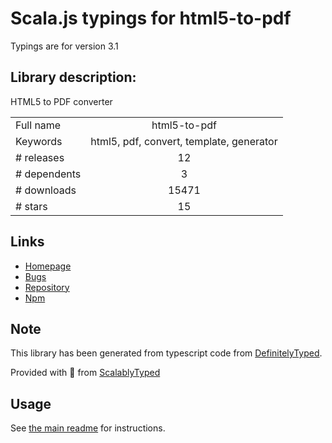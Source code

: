 
# Scala.js typings for html5-to-pdf

Typings are for version 3.1

## Library description:
HTML5 to PDF converter

|                    |                 |
| ------------------ | :-------------: |
| Full name          | html5-to-pdf |
| Keywords           | html5, pdf, convert, template, generator |
| # releases         | 12 |
| # dependents       | 3 |
| # downloads        | 15471 |
| # stars            | 15 |

## Links
- [Homepage](https://github.com/peterdemartini/html5-to-pdf)
- [Bugs](https://github.com/peterdemartini/html5-to-pdf/issues)
- [Repository](https://github.com/peterdemartini/html5-to-pdf)
- [Npm](https://www.npmjs.com/package/html5-to-pdf)
    


## Note
This library has been generated from typescript code from [DefinitelyTyped](https://definitelytyped.org).

Provided with :purple_heart: from [ScalablyTyped](https://github.com/oyvindberg/ScalablyTyped)

## Usage
See [the main readme](../../readme.md) for instructions.



